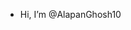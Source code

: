 - Hi, I’m @AlapanGhosh10

<!---
AlapanGhosh10/AlapanGhosh10 is a ✨ special ✨ repository because its `README.md` (this file) appears on your GitHub profile.
You can click the Preview link to take a look at your changes.
--->
